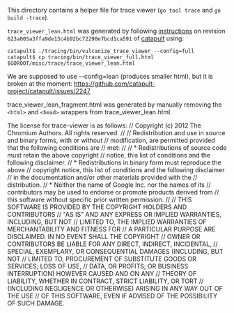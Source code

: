This directory contains a helper file for trace viewer (`go tool trace` and `go build -trace`).

`trace_viewer_lean.html` was generated by following
[instructions](https://github.com/catapult-project/catapult/blob/master/tracing/docs/embedding-trace-viewer.md)
on revision `623a005a3ffa9de13c4b92bc72290e7bcd1ca591`
of [catapult](https://github.com/catapult-project/catapult) using:
```
catapult$ ./tracing/bin/vulcanize_trace_viewer --config=full
catapult$ cp tracing/bin/trace_viewer_full.html $GOROOT/misc/trace/trace_viewer_lean.html
```
We are supposed to use --config=lean (produces smaller html),
but it is broken at the moment:
https://github.com/catapult-project/catapult/issues/2247

trace_viewer_lean_fragment.html was generated by manually removing the `<html>` and
`<head>` wrappers from trace_viewer_lean.html.

The license for trace-viewer is as follows:
// Copyright (c) 2012 The Chromium Authors. All rights reserved.
//
// Redistribution and use in source and binary forms, with or without
// modification, are permitted provided that the following conditions are
// met:
//
//    * Redistributions of source code must retain the above copyright
// notice, this list of conditions and the following disclaimer.
//    * Redistributions in binary form must reproduce the above
// copyright notice, this list of conditions and the following disclaimer
// in the documentation and/or other materials provided with the
// distribution.
//    * Neither the name of Google Inc. nor the names of its
// contributors may be used to endorse or promote products derived from
// this software without specific prior written permission.
//
// THIS SOFTWARE IS PROVIDED BY THE COPYRIGHT HOLDERS AND CONTRIBUTORS
// "AS IS" AND ANY EXPRESS OR IMPLIED WARRANTIES, INCLUDING, BUT NOT
// LIMITED TO, THE IMPLIED WARRANTIES OF MERCHANTABILITY AND FITNESS FOR
// A PARTICULAR PURPOSE ARE DISCLAIMED. IN NO EVENT SHALL THE COPYRIGHT
// OWNER OR CONTRIBUTORS BE LIABLE FOR ANY DIRECT, INDIRECT, INCIDENTAL,
// SPECIAL, EXEMPLARY, OR CONSEQUENTIAL DAMAGES (INCLUDING, BUT NOT
// LIMITED TO, PROCUREMENT OF SUBSTITUTE GOODS OR SERVICES; LOSS OF USE,
// DATA, OR PROFITS; OR BUSINESS INTERRUPTION) HOWEVER CAUSED AND ON ANY
// THEORY OF LIABILITY, WHETHER IN CONTRACT, STRICT LIABILITY, OR TORT
// (INCLUDING NEGLIGENCE OR OTHERWISE) ARISING IN ANY WAY OUT OF THE USE
// OF THIS SOFTWARE, EVEN IF ADVISED OF THE POSSIBILITY OF SUCH DAMAGE.
